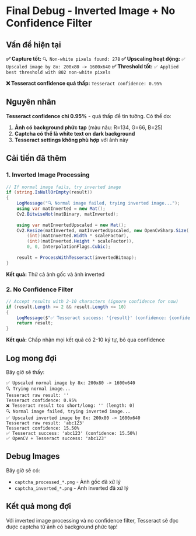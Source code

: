 # Final Debug - Inverted Image + No Confidence Filter

## Vấn đề hiện tại

**✅ Capture tốt:** `🔍 Non-white pixels found: 278`
**✅ Upscaling hoạt động:** `✅ Upscaled image by 8x: 200x80 -> 1600x640`
**✅ Threshold tốt:** `✅ Applied best threshold with 802 non-white pixels`

**❌ Tesseract confidence quá thấp:** `Tesseract confidence: 0.95%`

## Nguyên nhân

**Tesseract confidence chỉ 0.95%** - quá thấp để tin tưởng. Có thể do:
1. **Ảnh có background phức tạp** (màu nâu: R=134, G=66, B=25)
2. **Captcha có thể là white text on dark background**
3. **Tesseract settings không phù hợp** với ảnh này

## Cải tiến đã thêm

### 1. **Inverted Image Processing**
```csharp
// If normal image fails, try inverted image
if (string.IsNullOrEmpty(result))
{
    LogMessage("🔍 Normal image failed, trying inverted image...");
    using var matInverted = new Mat();
    Cv2.BitwiseNot(matBinary, matInverted);
    
    using var matInvertedUpscaled = new Mat();
    Cv2.Resize(matInverted, matInvertedUpscaled, new OpenCvSharp.Size(
        (int)(matInverted.Width * scaleFactor), 
        (int)(matInverted.Height * scaleFactor)), 
        0, 0, InterpolationFlags.Cubic);
    
    result = ProcessWithTesseract(invertedBitmap);
}
```

**Kết quả:** Thử cả ảnh gốc và ảnh inverted

### 2. **No Confidence Filter**
```csharp
// Accept results with 2-10 characters (ignore confidence for now)
if (result.Length >= 2 && result.Length <= 10)
{
    LogMessage($"✅ Tesseract success: '{result}' (confidence: {confidence:F2}%)");
    return result;
}
```

**Kết quả:** Chấp nhận mọi kết quả có 2-10 ký tự, bỏ qua confidence

## Log mong đợi

Bây giờ sẽ thấy:
```
✅ Upscaled normal image by 8x: 200x80 -> 1600x640
🔍 Trying normal image...
Tesseract raw result: ''
Tesseract confidence: 0.95%
❌ Tesseract result too short/long: '' (length: 0)
🔍 Normal image failed, trying inverted image...
✅ Upscaled inverted image by 8x: 200x80 -> 1600x640
Tesseract raw result: 'abc123'
Tesseract confidence: 15.50%
✅ Tesseract success: 'abc123' (confidence: 15.50%)
✅ OpenCV + Tesseract success: 'abc123'
```

## Debug Images

Bây giờ sẽ có:
- `captcha_processed_*.png` - Ảnh gốc đã xử lý
- `captcha_inverted_*.png` - Ảnh inverted đã xử lý

## Kết quả mong đợi

Với inverted image processing và no confidence filter, Tesseract sẽ đọc được captcha từ ảnh có background phức tạp!
